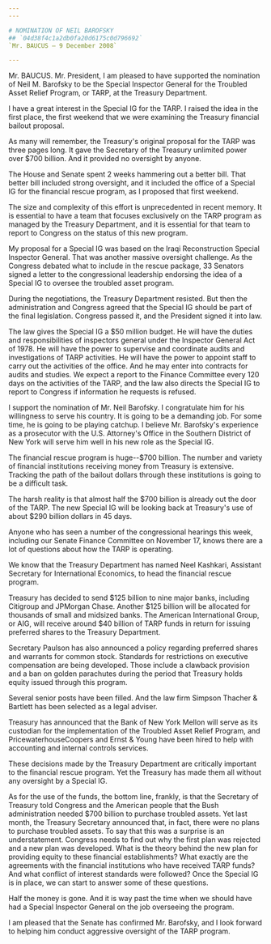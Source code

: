 ```yaml
---
---

# NOMINATION OF NEIL BAROFSKY
## `04d38f4c1a2db0fa20d6175c0d796692`
`Mr. BAUCUS — 9 December 2008`

---
```



Mr. BAUCUS. Mr. President, I am pleased to have supported the 
nomination of Neil M. Barofsky to be the Special Inspector General for 
the Troubled Asset Relief Program, or TARP, at the Treasury Department.

I have a great interest in the Special IG for the TARP. I raised the 
idea in the first place, the first weekend that we were examining the 
Treasury financial bailout proposal.

As many will remember, the Treasury's original proposal for the TARP 
was three pages long. It gave the Secretary of the Treasury unlimited 
power over $700 billion. And it provided no oversight by anyone.

The House and Senate spent 2 weeks hammering out a better bill. That 
better bill included strong oversight, and it included the office of a 
Special IG for the financial rescue program, as I proposed that first 
weekend.

The size and complexity of this effort is unprecedented in recent 
memory. It is essential to have a team that focuses exclusively on the 
TARP program as managed by the Treasury Department, and it is essential 
for that team to report to Congress on the status of this new program.

My proposal for a Special IG was based on the Iraqi Reconstruction 
Special Inspector General. That was another massive oversight 
challenge. As the Congress debated what to include in the rescue 
package, 33 Senators signed a letter to the congressional leadership 
endorsing the idea of a Special IG to oversee the troubled asset 
program.

During the negotiations, the Treasury Department resisted. But then 
the administration and Congress agreed that the Special IG should be 
part of the final legislation. Congress passed it, and the President 
signed it into law.

The law gives the Special IG a $50 million budget. He will have the 
duties and responsibilities of inspectors general under the Inspector 
General Act of 1978. He will have the power to supervise and coordinate 
audits and investigations of TARP activities. He will have the power to 
appoint staff to carry out the activities of the office. And he may 
enter into contracts for audits and studies. We expect a report to the 
Finance Committee every 120 days on the activities of the TARP, and the 
law also directs the Special IG to report to Congress if information he 
requests is refused.

I support the nomination of Mr. Neil Barofsky. I congratulate him for 
his willingness to serve his country. It is going to be a demanding 
job. For some time, he is going to be playing catchup. I believe Mr. 
Barofsky's experience as a prosecutor with the U.S. Attorney's Office 
in the Southern District of New York will serve him well in his new 
role as the Special IG.

The financial rescue program is huge--$700 billion. The number and 
variety of financial institutions receiving money from Treasury is 
extensive. Tracking the path of the bailout dollars through these 
institutions is going to be a difficult task.

The harsh reality is that almost half the $700 billion is already out 
the door of the TARP. The new Special IG will be looking back at 
Treasury's use of about $290 billion dollars in 45 days.

Anyone who has seen a number of the congressional hearings this week, 
including our Senate Finance Committee on November 17, knows there are 
a lot of questions about how the TARP is operating.

We know that the Treasury Department has named Neel Kashkari, 
Assistant Secretary for International Economics, to head the financial 
rescue program.

Treasury has decided to send $125 billion to nine major banks, 
including Citigroup and JPMorgan Chase. Another $125 billion will be 
allocated for thousands of small and midsized banks. The American 
International Group, or AIG, will receive around $40 billion of TARP 
funds in return for issuing preferred shares to the Treasury 
Department.

Secretary Paulson has also announced a policy regarding preferred 
shares and warrants for common stock. Standards for restrictions on 
executive compensation are being developed. Those include a clawback 
provision and a ban on golden parachutes during the period that 
Treasury holds equity issued through this program.

Several senior posts have been filled. And the law firm Simpson 
Thacher & Bartlett has been selected as a legal adviser.

Treasury has announced that the Bank of New York Mellon will serve as 
its custodian for the implementation of the Troubled Asset Relief 
Program, and PricewaterhouseCoopers and Ernst & Young have been hired 
to help with accounting and internal controls services.

These decisions made by the Treasury Department are critically 
important to the financial rescue program. Yet the Treasury has made 
them all without any oversight by a Special IG.

As for the use of the funds, the bottom line, frankly, is that the 
Secretary of Treasury told Congress and the American people that the 
Bush administration needed $700 billion to purchase troubled assets. 
Yet last month, the Treasury Secretary announced that, in fact, there 
were no plans to purchase troubled assets. To say that this was a 
surprise is an understatement. Congress needs to find out why the first 
plan was rejected and a new plan was developed. What is the theory 
behind the new plan for providing equity to these financial 
establishments? What exactly are the agreements with the financial 
institutions who have received TARP funds? And what conflict of 
interest standards were followed? Once the Special IG is in place, we 
can start to answer some of these questions.

Half the money is gone. And it is way past the time when we should 
have had a Special Inspector General on the job overseeing the program.

I am pleased that the Senate has confirmed Mr. Barofsky, and I look 
forward to helping him conduct aggressive oversight of the TARP 
program.
